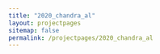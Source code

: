 ```yaml
---
title: "2020_chandra_al"
layout: projectpages
sitemap: false
permalink: /projectpages/2020_chandra_al 
---
```

